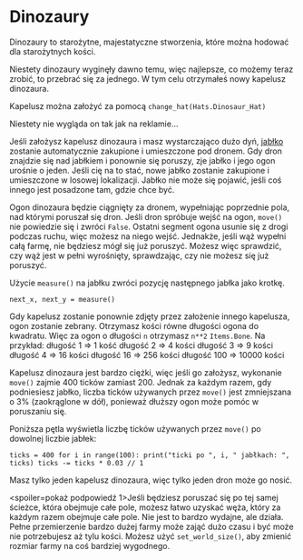 # Dinozaury
Dinozaury to starożytne, majestatyczne stworzenia, które można hodować dla starożytnych kości.

Niestety dinozaury wyginęły dawno temu, więc najlepsze, co możemy teraz zrobić, to przebrać się za jednego.
W tym celu otrzymałeś nowy kapelusz dinozaura.

Kapelusz można założyć za pomocą
`change_hat(Hats.Dinosaur_Hat)`

Niestety nie wygląda on tak jak na reklamie...

Jeśli założysz kapelusz dinozaura i masz wystarczająco dużo dyń, [jabłko](objects/apple) zostanie automatycznie zakupione i umieszczone pod dronem.
Gdy dron znajdzie się nad jabłkiem i ponownie się poruszy, zje jabłko i jego ogon urośnie o jeden. Jeśli cię na to stać, nowe jabłko zostanie zakupione i umieszczone w losowej lokalizacji.
Jabłko nie może się pojawić, jeśli coś innego jest posadzone tam, gdzie chce być.

Ogon dinozaura będzie ciągnięty za dronem, wypełniając poprzednie pola, nad którymi poruszał się dron. Jeśli dron spróbuje wejść na ogon, `move()` nie powiedzie się i zwróci `False`. 
Ostatni segment ogona usunie się z drogi podczas ruchu, więc możesz na niego wejść. Jednakże, jeśli wąż wypełni całą farmę, nie będziesz mógł się już poruszyć. Możesz więc sprawdzić, czy wąż jest w pełni wyrośnięty, sprawdzając, czy nie możesz się już poruszyć.

Użycie `measure()` na jabłku zwróci pozycję następnego jabłka jako krotkę.

`next_x, next_y = measure()`

Gdy kapelusz zostanie ponownie zdjęty przez założenie innego kapelusza, ogon zostanie zebrany.
Otrzymasz kości równe długości ogona do kwadratu. Więc za ogon o długości `n` otrzymasz `n**2` `Items.Bone`. 
Na przykład:
długość 1 => 1 kość
długość 2 => 4 kości
długość 3 => 9 kości
długość 4 => 16 kości
długość 16 => 256 kości
długość 100 => 10000 kości

Kapelusz dinozaura jest bardzo ciężki, więc jeśli go założysz, wykonanie `move()` zajmie 400 ticków zamiast 200. Jednak za każdym razem, gdy podniesiesz jabłko, liczba ticków używanych przez `move()` jest zmniejszana o 3% (zaokrąglone w dół), ponieważ dłuższy ogon może pomóc w poruszaniu się.

Poniższa pętla wyświetla liczbę ticków używanych przez `move()` po dowolnej liczbie jabłek:

`ticks = 400
for i in range(100):
    print("ticki po ", i, " jabłkach: ", ticks)
    ticks -= ticks * 0.03 // 1`

Masz tylko jeden kapelusz dinozaura, więc tylko jeden dron może go nosić.

<spoiler=pokaż podpowiedź 1>Jeśli będziesz poruszać się po tej samej ścieżce, która obejmuje całe pole, możesz łatwo uzyskać węża, który za każdym razem obejmuje całe pole. Nie jest to bardzo wydajne, ale działa.
Pełne przemierzenie bardzo dużej farmy może zająć dużo czasu i być może nie potrzebujesz aż tylu kości. Możesz użyć `set_world_size()`, aby zmienić rozmiar farmy na coś bardziej wygodnego.</spoiler>